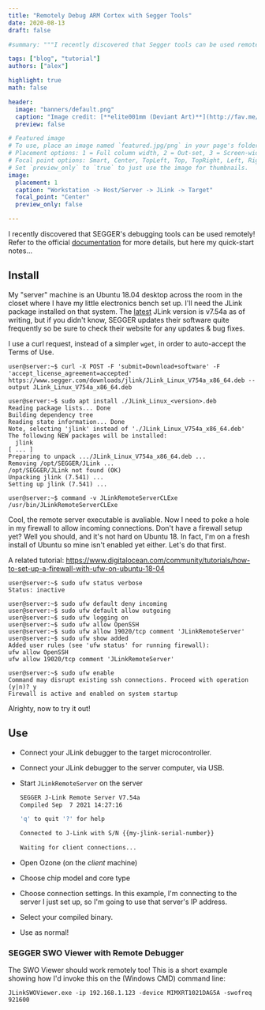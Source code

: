 ```yaml
---
title: "Remotely Debug ARM Cortex with Segger Tools"
date: 2020-08-13
draft: false

#summary: """I recently discovered that Segger tools can be used remotely!"""

tags: ["blog", "tutorial"]
authors: ["alex"]

highlight: true
math: false

header:
  image: "banners/default.png"
  caption: "Image credit: [**elite001mm (Deviant Art)**](http://fav.me/d9qa7qz)"
  preview: false

# Featured image
# To use, place an image named `featured.jpg/png` in your page's folder.
# Placement options: 1 = Full column width, 2 = Out-set, 3 = Screen-width
# Focal point options: Smart, Center, TopLeft, Top, TopRight, Left, Right, BottomLeft, Bottom, BottomRight
# Set `preview_only` to `true` to just use the image for thumbnails.
image:
  placement: 1
  caption: "Workstation -> Host/Server -> JLink -> Target"
  focal_point: "Center"
  preview_only: false

---
```


I recently discovered that SEGGER's debugging tools can be used remotely!
Refer to the official [documentation](https://www.segger.com/products/debug-probes/j-link/tools/j-link-remote-server/) for more details, but here my quick-start notes...


## Install

My "server" machine is an Ubuntu 18.04 desktop across the room in the closet where I have my little electronics bench set up.
I'll need the JLink package installed on that system.
The [latest](https://www.segger.com/downloads/jlink/) JLink version is v7.54a as of writing, but if you didn't know, SEGGER updates their software quite frequently so be sure to check their website for any updates & bug fixes.

I use a curl request, instead of a simpler `wget`, in order to auto-accept the Terms of Use.

```shell-session
user@server:~$ curl -X POST -F 'submit=Download+software' -F 'accept_license_agreement=accepted' https://www.segger.com/downloads/jlink/JLink_Linux_V754a_x86_64.deb --output JLink_Linux_V754a_x86_64.deb

user@server:~$ sudo apt install ./JLink_Linux_<version>.deb
Reading package lists... Done
Building dependency tree
Reading state information... Done
Note, selecting 'jlink' instead of './JLink_Linux_V754a_x86_64.deb'
The following NEW packages will be installed:
  jlink
[ ... ]
Preparing to unpack .../JLink_Linux_V754a_x86_64.deb ...
Removing /opt/SEGGER/JLink ...
/opt/SEGGER/JLink not found (OK)
Unpacking jlink (7.541) ...
Setting up jlink (7.541) ...

user@server:~$ command -v JLinkRemoteServerCLExe
/usr/bin/JLinkRemoteServerCLExe
```

Cool, the remote server executable is avaliable. 
Now I need to poke a hole in my firewall to allow incoming connections.
Don't have a firewall setup yet? 
Well you should, and it's not hard on Ubuntu 18.
In fact, I'm on a fresh install of Ubuntu so mine isn't enabled yet either.
Let's do that first.

A related tutorial: https://www.digitalocean.com/community/tutorials/how-to-set-up-a-firewall-with-ufw-on-ubuntu-18-04


```shell-session
user@server:~$ sudo ufw status verbose
Status: inactive

user@server:~$ sudo ufw default deny incoming
user@server:~$ sudo ufw default allow outgoing
user@server:~$ sudo ufw logging on
user@server:~$ sudo ufw allow OpenSSH
user@server:~$ sudo ufw allow 19020/tcp comment 'JLinkRemoteServer'
user@server:~$ sudo ufw show added
Added user rules (see 'ufw status' for running firewall):
ufw allow OpenSSH
ufw allow 19020/tcp comment 'JLinkRemoteServer'

user@server:~$ sudo ufw enable
Command may disrupt existing ssh connections. Proceed with operation (y|n)? y
Firewall is active and enabled on system startup
```

Alrighty, now to try it out!

## Use

- Connect your JLink debugger to the target microcontroller.
- Connect your JLink debugger to the server computer, via USB.
- Start `JLinkRemoteServer` on the server 
  ```bash
  SEGGER J-Link Remote Server V7.54a
  Compiled Sep  7 2021 14:27:16

  'q' to quit '?' for help

  Connected to J-Link with S/N {{my-jlink-serial-number}}

  Waiting for client connections...
  ```

- Open Ozone (on the _client_ machine)
- Choose chip model and core type
- Choose connection settings. In this example, I'm connecting to the server
  I just set up, so I'm going to use that server's IP address.
- Select your compiled binary.
- Use as normal! 


### SEGGER SWO Viewer with Remote Debugger

The SWO Viewer should work remotely too!
This is a short example showing how I'd invoke this on the (Windows CMD) command line:

```shell
JLinkSWOViewer.exe -ip 192.168.1.123 -device MIMXRT1021DAG5A -swofreq 921600
```

